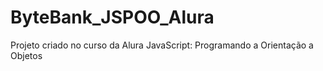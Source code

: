 # ByteBank_JSPOO_Alura
Projeto criado no curso da Alura JavaScript: Programando a Orientação a Objetos
